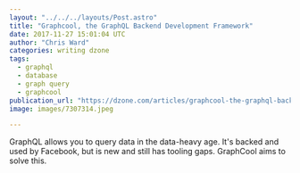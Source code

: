 ```yaml
---
layout: "../../../layouts/Post.astro"
title: "Graphcool, the GraphQL Backend Development Framework"
date: 2017-11-27 15:01:04 UTC
author: "Chris Ward"
categories: writing dzone
tags:
  - graphql
  - database
  - graph query
  - graphcool
publication_url: "https://dzone.com/articles/graphcool-the-graphql-backend-development-framewor"
image: images/7307314.jpeg

---
```

GraphQL allows you to query data in the data-heavy age. It's backed and used by Facebook, but is new and still has tooling gaps. GraphCool aims to solve this.

